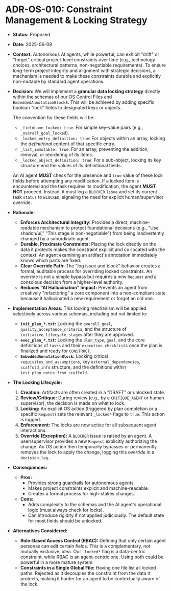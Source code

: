 ﻿# ADR-OS-010: Constraint Management & Locking Strategy

*   **Status:** Proposed
*   **Date:** 2025-06-09
*   **Context:**
    Autonomous AI agents, while powerful, can exhibit "drift" or "forget" critical project-level constraints over time (e.g., technology choices, architectural patterns, non-negotiable requirements). To ensure long-term project integrity and alignment with strategic decisions, a mechanism is needed to make these constraints durable and explicitly non-mutable by standard agent operations.

*   **Decision:**
    We will implement a **granular data locking strategy** directly within the schemas of our OS Control Files and `EmbeddedAnnotationBlock`s. This will be achieved by adding specific boolean "lock" fields to designated keys or objects.

    The convention for these fields will be:
    *   `_fieldname_locked: true`: For simple key-value pairs (e.g., `_overall_goal_locked`).
    *   `_locked_entry_definition: true`: For objects within an array, locking the *definitional* content of that specific entry.
    *   `_list_immutable: true`: For an array, preventing the addition, removal, or reordering of its items.
    *   `_locked_object_definition: true`: For a sub-object, locking its key structure and the values of its definitional fields.

    An AI agent **MUST** check for the presence and `true` value of these lock fields before attempting any modification. If a locked item is encountered and the task requires its modification, the agent **MUST NOT** proceed. Instead, it must log a `BLOCKER` `Issue` and set its current task `status` to `BLOCKED`, signaling the need for explicit human/supervisor override.

*   **Rationale:**
    *   **Enforces Architectural Integrity:** Provides a direct, machine-readable mechanism to protect foundational decisions (e.g., "Use shadcn/ui," "This stage is non-negotiable") from being inadvertently changed by a subordinate agent.
    *   **Durable, Proximate Constraints:** Placing the lock directly on the data it protects makes the constraint explicit and co-located with the context. An agent examining an artifact's annotation immediately knows which parts are fixed.
    *   **Clear Override Path:** The "log issue and block" behavior creates a formal, auditable process for overriding locked constraints. An override is not a simple bypass but requires a new `Request` and a conscious decision from a higher-level authority.
    *   **Reduces "AI Hallucination" Impact:** Prevents an agent from creatively "refactoring" a core component into a non-compliant state because it hallucinated a new requirement or forgot an old one.

*   **Implementation Areas:**
    This locking mechanism will be applied selectively across various schemas, including but not limited to:
    *   **`init_plan_*.txt`:** Locking the `overall_goal`, `quality_acceptance_criteria`, and the structure of `initiative_lifecycle_stages` after they are approved.
    *   **`exec_plan_*.txt`:** Locking the `plan_type`, `goal`, and the core definitions of `tasks` and their `execution_checklist`s once the plan is finalized and ready for `CONSTRUCT`.
    *   **`EmbeddedAnnotationBlock`:** Locking critical `requisites_and_assumptions`, key `external_dependencies`, `scaffold_info` structure, and the definitions within `test_plan_notes_from_scaffold`.

*   **The Locking Lifecycle:**
    1.  **Creation:** Artifacts are often created in a "DRAFT" or unlocked state.
    2.  **Review/Critique:** During review (e.g., by a `CRITIQUE_AGENT` or human supervisor), the decision is made on what to lock.
    3.  **Locking:** An explicit OS action (triggered by plan completion or a specific `Request`) sets the relevant `_locked*` flags to `true`. This action is logged.
    4.  **Enforcement:** The locks are now active for all subsequent agent interactions.
    5.  **Override (Exception):** A `BLOCKER` issue is raised by an agent. A user/supervisor provides a new `Request` explicitly authorizing the change. An OS action then temporarily bypasses or permanently removes the lock to apply the change, logging this override in a `decision_log`.

*   **Consequences:**
    *   **Pros:**
        *   Provides strong guardrails for autonomous agents.
        *   Makes project constraints explicit and machine-readable.
        *   Creates a formal process for high-stakes changes.
    *   **Cons:**
        *   Adds complexity to the schemas and the AI agent's operational logic (must always check for locks).
        *   Can introduce rigidity if not applied judiciously. The default state for most fields should be unlocked.

*   **Alternatives Considered:**
    *   **Role-Based Access Control (RBAC):** Defining that only certain agent personas can edit certain fields. This is a complementary, not mutually exclusive, idea. Our `_locked*` flag is a data-centric constraint, while RBAC is an agent-centric one. Using both could be powerful in a more mature system.
    *   **Constraints in a Single Global File:** Having one file list all locked paths. Rejected as it decouples the constraint from the data it protects, making it harder for an agent to be contextually aware of the lock.